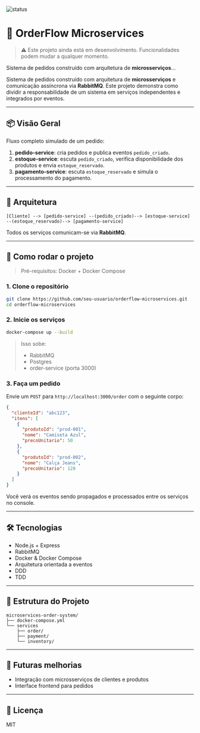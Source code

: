 ![status](https://img.shields.io/badge/status-em%20desenvolvimento-yellow)

# 🧾 OrderFlow Microservices

> ⚠️ Este projeto ainda está em desenvolvimento. Funcionalidades podem mudar a qualquer momento.

Sistema de pedidos construído com arquitetura de **microsserviços**...

Sistema de pedidos construído com arquitetura de **microsserviços** e comunicação assíncrona via **RabbitMQ**. Este projeto demonstra como dividir a responsabilidade de um sistema em serviços independentes e integrados por eventos.

---

## 📦 Visão Geral

Fluxo completo simulado de um pedido:

1. **pedido-service**: cria pedidos e publica eventos `pedido_criado`.
2. **estoque-service**: escuta `pedido_criado`, verifica disponibilidade dos produtos e envia `estoque_reservado`.
3. **pagamento-service**: escuta `estoque_reservado` e simula o processamento do pagamento.

---

## 🧱 Arquitetura

```
[Cliente] --> [pedido-service] --(pedido_criado)--> [estoque-service] --(estoque_reservado)--> [pagamento-service]
```

Todos os serviços comunicam-se via **RabbitMQ**.

---

## 🚀 Como rodar o projeto

> Pré-requisitos: Docker + Docker Compose

### 1. Clone o repositório

```bash
git clone https://github.com/seu-usuario/orderflow-microservices.git
cd orderflow-microservices
```

### 2. Inicie os serviços

```bash
docker-compose up --build
```

> Isso sobe:
>
> - RabbitMQ
> - Postgres
> - order-service (porta 3000)

<!-- > - inventory-service
> - payment-service -->

### 3. Faça um pedido

Envie um `POST` para `http://localhost:3000/order` com o seguinte corpo:

```json
{
  "clienteId": "abc123",
  "itens": [
    {
      "produtoId": "prod-001",
      "nome": "Camiseta Azul",
      "precoUnitario": 50
    },
    {
      "produtoId": "prod-002",
      "nome": "Calça Jeans",
      "precoUnitario": 120
    }
  ]
}
```

Você verá os eventos sendo propagados e processados entre os serviços no console.

---

## 🛠 Tecnologias

- Node.js + Express
- RabbitMQ
- Docker & Docker Compose
- Arquitetura orientada a eventos
- DDD
- TDD

---

## 📂 Estrutura do Projeto

```
microservices-order-system/
├── docker-compose.yml
└── services
    ├── order/
    ├── payment/
    └── inventory/
```

---

## 🧪 Futuras melhorias

- Integração com microsserviços de clientes e produtos
- Interface frontend para pedidos

---

## 📄 Licença

MIT
